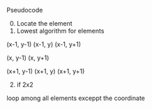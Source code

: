 Pseudocode

0. Locate the element
1. Lowest algorithm for elements

(x-1, y-1)
(x-1, y)
(x-1, y+1)

(x, y-1)
(x, y+1)

(x+1, y-1)
(x+1, y)
(x+1, y+1)

2. if 2x2

loop among all elements exceppt the coordinate
